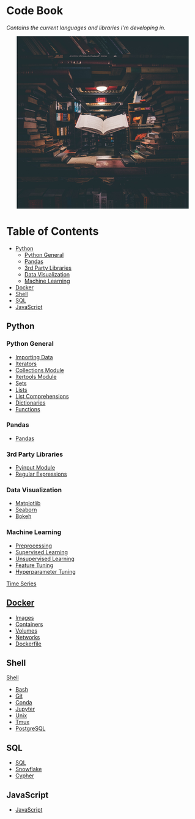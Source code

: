 # Code Book <!-- omit in toc -->

_Contains the current languages and libraries I'm developing in._

<p align="center">
<img src="code_book_cover.jpeg" alt="Image of Floating Book" height="450" width="450"/>
</p>

# Table of Contents <!-- omit in toc -->

- [Python](#python)
  - [Python General](#python-general)
  - [Pandas](#pandas)
  - [3rd Party Libraries](#3rd-party-libraries)
  - [Data Visualization](#data-visualization)
  - [Machine Learning](#machine-learning)
- [Docker](#docker)
- [Shell](#shell)
- [SQL](#sql)
- [JavaScript](#javascript)

## Python

### Python General

- [Importing Data](Python/python_snippets.md#IMPORTING-DATA)
- [Iterators](Python/python_snippets.md#ITERATORS)
- [Collections Module](Python/python_snippets.md#COLLECTIONS-MODULE)
- [Itertools Module](Python/python_snippets.md#ITERTOOLS-MODULE)
- [Sets](Python/python_snippets.md#SETS)
- [Lists](Python/python_snippets.md#LISTS)
- [List Comprehensions](Python/python_snippets.md#LIST-COMPREHENSIONS)
- [Dictionaries](Python/python_snippets.md#DICTIONARIES)
- [Functions](Python/python_snippets.md#FUNCTIONS)

### Pandas

- [Pandas](Python/pandas.md)

### 3rd Party Libraries

- [Pyinput Module](Python/pyinput_plus.md)
- [Regular Expressions](Python/regular_expression.md)

### Data Visualization

- [Matplotlib](Python/data_visualization.md#MATPLOTLIB)
- [Seaborn](Python/data_visualization.md#SEABORN)
- [Bokeh](Python/data_visualization.md#BOKEH)

### Machine Learning

- [Preprocessing](Python/machine_learning.md#pre-processing)
- [Supervised Learning](Python/machine_learning.md#supervised-learning)
- [Unsupervised Learning](Python/machine_learning.md#unsupervised-learning)
- [Feature Tuning](Python/machine_learning.md#feature-tuning)
- [Hyperparameter Tuning](Python/machine_learning.md#hyperparameter-tuning)

[Time Series](Python/time_series.md)

## [Docker](Docker/docker.md#docker)

- [Images](Docker/docker.md#images)
- [Containers](Docker/docker.md#containers)
- [Volumes](Docker/docker.md#volumes)
- [Networks](Docker/docker.md#networks)
- [Dockerfile](Docker/docker.md#dockerfile)

## Shell

[Shell](Shell/shell_snippets.md)

- [Bash](Shell/shell_snippets.md##BASH)
- [Git](Shell/shell_snippets.md##GIT)
- [Conda](Shell/shell_snippets.md##CONDA)
- [Jupyter](Shell/shell_snippets.md##JUPYTER)
- [Unix](Shell/shell_snippets.md##UNIX)
- [Tmux](Shell/shell_snippets.md##TMUX)
- [PostgreSQL](Shell/shell_snippets.md##POSTGRESQL)

## SQL

- [SQL](SQL/sql_snippets.md)
- [Snowflake](SQL/snowflake.md)
- [Cypher](Cypher/cypher_snippets.md)

## JavaScript

- [JavaScript](JavaScript/javascript.md)

<!-- CLEANUP FILE PATHS -->
